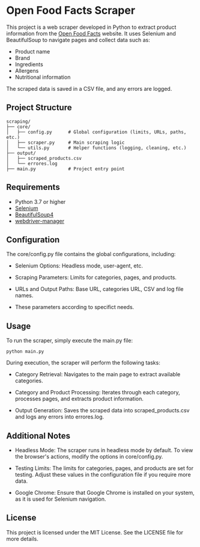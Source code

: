# Open Food Facts Scraper

This project is a web scraper developed in Python to extract product information from the [Open Food Facts](https://es.openfoodfacts.org) website. It uses Selenium and BeautifulSoup to navigate pages and collect data such as:

- Product name
- Brand
- Ingredients
- Allergens
- Nutritional information

The scraped data is saved in a CSV file, and any errors are logged.

## Project Structure

```
scraping/
├── core/
│   ├── config.py      # Global configuration (limits, URLs, paths, etc.)
│   ├── scraper.py     # Main scraping logic
│   └── utils.py       # Helper functions (logging, cleaning, etc.)
├── output/
│   ├── scraped_products.csv
│   └── errores.log
├── main.py            # Project entry point
```

## Requirements

- Python 3.7 or higher
- [Selenium](https://pypi.org/project/selenium/)
- [BeautifulSoup4](https://pypi.org/project/beautifulsoup4/)
- [webdriver-manager](https://pypi.org/project/webdriver-manager/)

## Configuration

The core/config.py file contains the global configurations, including:

- Selenium Options: Headless mode, user-agent, etc.

- Scraping Parameters: Limits for categories, pages, and products.

- URLs and Output Paths: Base URL, categories URL, CSV and log file names.

- These parameters according to specifict needs.

## Usage

To run the scraper, simply execute the main.py file:

`python main.py`

During execution, the scraper will perform the following tasks:

- Category Retrieval: Navigates to the main page to extract available categories.

- Category and Product Processing: Iterates through each category, processes pages, and extracts product information.

- Output Generation: Saves the scraped data into scraped_products.csv and logs any errors into errores.log.

## Additional Notes

- Headless Mode: The scraper runs in headless mode by default. To view the browser's actions, modify the options in core/config.py.

- Testing Limits: The limits for categories, pages, and products are set for testing. Adjust these values in the configuration file if you require more data.

- Google Chrome: Ensure that Google Chrome is installed on your system, as it is used for Selenium navigation.

## License

This project is licensed under the MIT License. See the LICENSE file for more details.




